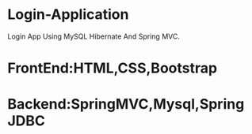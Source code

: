 # Login-Application
Login App Using MySQL Hibernate And Spring MVC.
<h1><p>
FrontEnd:HTML,CSS,Bootstrap<p>
</h1>
<h1><p>
Backend:SpringMVC,Mysql,Spring JDBC<p>
</h1>
